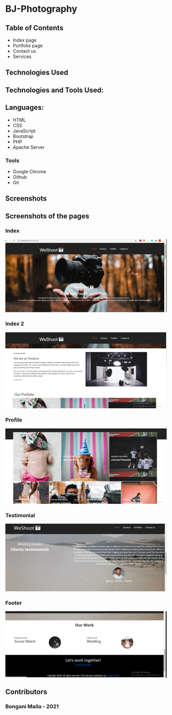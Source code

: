 # BJ-Photography


 

## Table of Contents

- Index page
- Portfolio page
- Contact us
- Services



## Technologies Used

## Technologies and Tools Used:

## Languages:

- HTML
- CSS
- JavaScript
- Bootstrap
- PHP
- Apache Server



### Tools

- Google Chrome
- Github
- Git


## Screenshots
## Screenshots of the pages

### Index
![](https://github.com/BonganiMaila/BJ-Photography/blob/main/BJ-Photography/screenshots/index.png)

### Index 2
![](https://github.com/BonganiMaila/BJ-Photography/blob/main/BJ-Photography/screenshots/index2.png)

### Profile
![](https://github.com/BonganiMaila/BJ-Photography/blob/main/BJ-Photography/screenshots/profile.png)

### Testimonial
![](https://github.com/BonganiMaila/BJ-Photography/blob/main/BJ-Photography/screenshots/testimonial.png)

### Footer
![](https://github.com/BonganiMaila/BJ-Photography/blob/main/BJ-Photography/screenshots/footer.png)


## Contributors

### Bongani Maila - 2021

